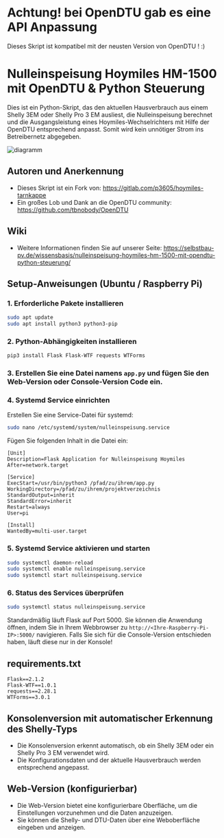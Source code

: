 
# Achtung! bei OpenDTU gab es eine API Anpassung

Dieses Skript ist kompatibel mit der neusten Version von OpenDTU ! :)

# Nulleinspeisung Hoymiles HM-1500 mit OpenDTU & Python Steuerung

Dies ist ein Python-Skript, das den aktuellen Hausverbrauch aus einem Shelly 3EM oder Shelly Pro 3 EM ausliest, die Nulleinspeisung berechnet und die Ausgangsleistung eines Hoymiles-Wechselrichters mit Hilfe der OpenDTU entsprechend anpasst. Somit wird kein unnötiger Strom ins Betreibernetz abgegeben.

![diagramm](media/diagramm.jpg)

## Autoren und Anerkennung
- Dieses Skript ist ein Fork von: https://gitlab.com/p3605/hoymiles-tarnkappe
- Ein großes Lob und Dank an die OpenDTU community: https://github.com/tbnobody/OpenDTU

## Wiki
- Weitere Informationen finden Sie auf unserer Seite: https://selbstbau-pv.de/wissensbasis/nulleinspeisung-hoymiles-hm-1500-mit-opendtu-python-steuerung/

## Setup-Anweisungen (Ubuntu / Raspberry Pi)

### 1. Erforderliche Pakete installieren
```sh
sudo apt update
sudo apt install python3 python3-pip
```

### 2. Python-Abhängigkeiten installieren
```sh
pip3 install Flask Flask-WTF requests WTForms
```

### 3. Erstellen Sie eine Datei namens `app.py` und fügen Sie den Web-Version oder Console-Version Code ein.

### 4. Systemd Service einrichten

Erstellen Sie eine Service-Datei für systemd:

```sh
sudo nano /etc/systemd/system/nulleinspeisung.service
```

Fügen Sie folgenden Inhalt in die Datei ein:

```
[Unit]
Description=Flask Application for Nulleinspeisung Hoymiles
After=network.target

[Service]
ExecStart=/usr/bin/python3 /pfad/zu/ihrem/app.py
WorkingDirectory=/pfad/zu/ihrem/projektverzeichnis
StandardOutput=inherit
StandardError=inherit
Restart=always
User=pi

[Install]
WantedBy=multi-user.target
```

### 5. Systemd Service aktivieren und starten

```sh
sudo systemctl daemon-reload
sudo systemctl enable nulleinspeisung.service
sudo systemctl start nulleinspeisung.service
```

### 6. Status des Services überprüfen
```sh
sudo systemctl status nulleinspeisung.service
```

Standardmäßig läuft Flask auf Port 5000. Sie können die Anwendung öffnen, indem Sie in Ihrem Webbrowser zu `http://<Ihre-Raspberry-Pi-IP>:5000/` navigieren.
Falls Sie sich für die Console-Version entschieden haben, läuft diese nur in der Konsole!

## requirements.txt
```
Flask==2.1.2
Flask-WTF==1.0.1
requests==2.28.1
WTForms==3.0.1
```

## Konsolenversion mit automatischer Erkennung des Shelly-Typs

- Die Konsolenversion erkennt automatisch, ob ein Shelly 3EM oder ein Shelly Pro 3 EM verwendet wird.
- Die Konfigurationsdaten und der aktuelle Hausverbrauch werden entsprechend angepasst.

## Web-Version (konfigurierbar)

- Die Web-Version bietet eine konfigurierbare Oberfläche, um die Einstellungen vorzunehmen und die Daten anzuzeigen.
- Sie können die Shelly- und DTU-Daten über eine Weboberfläche eingeben und anzeigen.
